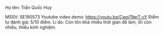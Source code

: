 Họ tên: Trần Quốc Huy

MSSV: SE190573
Youtube video demo: https://youtu.be/Cwq79erT-cY
Điểm tự đánh giá: 5/10 điểm. Lí do: Còn tốn khá nhiều thời gian để làm, lỗi còn nhiều, thiếu kinh nghiệm.
